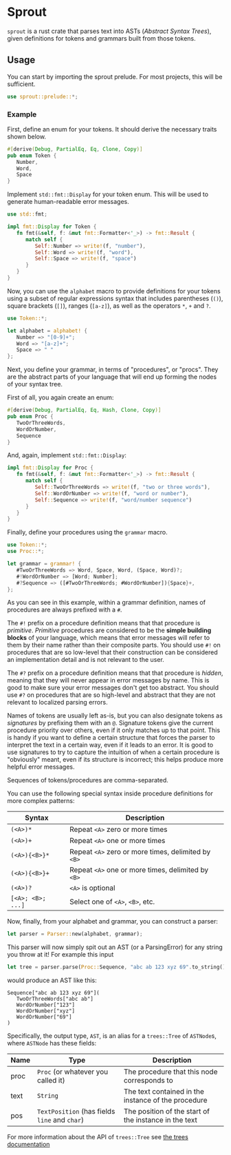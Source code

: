 # Sprout

`sprout` is a rust crate that parses text into ASTs (_Abstract Syntax Trees_), given definitions for tokens
and grammars built from those tokens.


## Usage

You can start by importing the sprout prelude. For most projects, this will be sufficient.

```rust
use sprout::prelude::*;
```

### Example

First, define an enum for your tokens. It should derive the necessary traits shown below.

```rust
#[derive(Debug, PartialEq, Eq, Clone, Copy)]
pub enum Token {
   Number,
   Word,
   Space
}
```

Implement `std::fmt::Display` for your token enum. This will be used to generate human-readable error messages.

```rust
use std::fmt;

impl fmt::Display for Token {
   fn fmt(&self, f: &mut fmt::Formatter<'_>) -> fmt::Result {
      match self {
         Self::Number => write!(f, "number"),
         Self::Word => write!(f, "word"),
         Self::Space => write!(f, "space")
      }
   }
}
```

Now, you can use the `alphabet` macro to provide definitions for your tokens using a subset of regular expressions
syntax that includes parentheses (`()`), square brackets (`[]`), ranges (`[a-z]`), as well as the operators `*`, `+` and `?`.

```rust
use Token::*;

let alphabet = alphabet! {
   Number => "[0-9]+";
   Word => "[a-z]+";
   Space => " "
};
```

Next, you define your grammar, in terms of "procedures", or "procs". They are the abstract parts of your language
that will end up forming the nodes of your syntax tree.

First of all, you again create an enum:

```rust
#[derive(Debug, PartialEq, Eq, Hash, Clone, Copy)]
pub enum Proc {
   TwoOrThreeWords,
   WordOrNumber,
   Sequence
}
```

And, again, implement `std::fmt::Display`:

```rust
impl fmt::Display for Proc {
   fn fmt(&self, f: &mut fmt::Formatter<'_>) -> fmt::Result {
      match self {
         Self::TwoOrThreeWords => write!(f, "two or three words"),
         Self::WordOrNumber => write!(f, "word or number"),
         Self::Sequence => write!(f, "word/number sequence")
      }
   }
}
```

Finally, define your procedures using the `grammar` macro.

```rust
use Token::*;
use Proc::*;

let grammar = grammar! {
   #TwoOrThreeWords => Word, Space, Word, (Space, Word)?;
   #!WordOrNumber => [Word; Number];
   #?Sequence => ([#TwoOrThreeWords; #WordOrNumber]){Space}+,
};
```

As you can see in this example, within a grammar definition, names of procedures are always prefixed with a `#`.

The `#!` prefix on a procedure definition means that that procedure is _primitive_. _Primitive_ procedures are 
considered to be the **simple building blocks** of your language, which means that error messages will refer to 
them by their name rather than their composite parts. You should use `#!` on procedures that are so low-level that
their construction can be considered an implementation detail and is not relevant to the user.

The `#?` prefix on a procedure definition means that that procedure is _hidden_, meaning that they will never appear
in error messages by name. This is good to make sure your error messages don't get too abstract. You should use
`#?` on procedures that are so high-level and abstract that they are not relevant to localized parsing errors.

Names of tokens are usually left as-is, but you can also designate tokens as _signatures_ by prefixing them with an `@`. Signature
tokens give the current procedure priority over others, even if it only matches up to that point. This is handy if you want to define a
certain structure that forces the parser to interpret the text in a certain way, even if it leads to an error. It is good to use
signatures to try to capture the intuition of when a certain procedure is "obviously" meant, even if its structure is incorrect; this
helps produce more helpful error messages.

Sequences of tokens/procedures are comma-separated.

You can use the following special syntax inside procedure definitions for more complex patterns:

| Syntax            | Description                                         |
|-------------------|-----------------------------------------------------|
| `(<A>)*`          | Repeat `<A>` zero or more times                     |
| `(<A>)+`          | Repeat `<A>` one or more times                      |
| `(<A>){<B>}*`     | Repeat `<A>` zero or more times, delimited by `<B>` |
| `(<A>){<B>}+`     | Repeat `<A>` one or more times, delimited by `<B>`  |
| `(<A>)?`          | `<A>` is optional                                   |
| `[<A>; <B>; ...]` | Select one of `<A>`, `<B>`, etc.                    |


Now, finally, from your alphabet and grammar, you can construct a parser:

```rust
let parser = Parser::new(alphabet, grammar);
```

This parser will now simply spit out an AST (or a ParsingError) for any string you throw at it!
For example this input

```rust
let tree = parser.parse(Proc::Sequence, "abc ab 123 xyz 69".to_string());
```

would produce an AST like this:

```
Sequence["abc ab 123 xyz 69"](
   TwoOrThreeWords["abc ab"]
   WordOrNumber["123"]
   WordOrNumber["xyz"]
   WordOrNumber["69"]
)
```

Specifically, the output type, `AST`, is an alias for a `trees::Tree` of `ASTNode`s, where `ASTNode` has these fields:

| Name | Type                                          | Description                                           |
|------|-----------------------------------------------|-------------------------------------------------------|
| proc | `Proc` (or whatever you called it)            | The procedure that this node corresponds to           |
| text | `String`                                      | The text contained in the instance of the procedure   |
| pos  | `TextPosition` (has fields `line` and `char`) | The position of the start of the instance in the text |

For more information about the API of `trees::Tree` see [the trees documentation](https://docs.rs/crate/trees/latest)